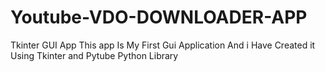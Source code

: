 # Youtube-VDO-DOWNLOADER-APP
 Tkinter GUI App
 This app Is My First Gui Application And i Have Created it Using Tkinter and Pytube Python Library 
